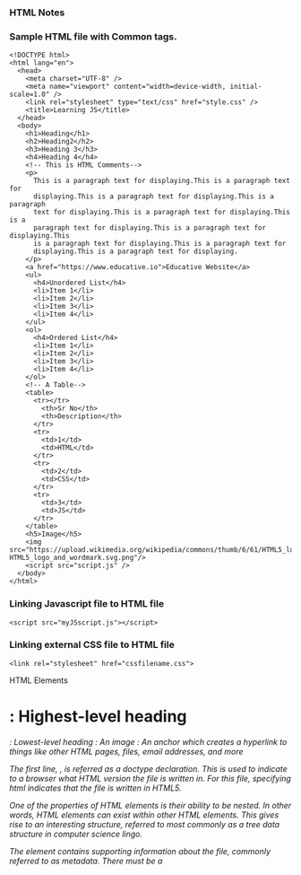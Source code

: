### HTML Notes

### Sample HTML file with Common tags.
```
<!DOCTYPE html>
<html lang="en">
  <head>
    <meta charset="UTF-8" />
    <meta name="viewport" content="width=device-width, initial-scale=1.0" />
    <link rel="stylesheet" type="text/css" href="style.css" />
    <title>Learning JS</title>
  </head>
  <body>
    <h1>Heading</h1>
    <h2>Heading2</h2>
    <h3>Heading 3</h3>
    <h4>Heading 4</h4>
    <!-- This is HTML Comments-->
    <p>
      This is a paragraph text for displaying.This is a paragraph text for
      displaying.This is a paragraph text for displaying.This is a paragraph
      text for displaying.This is a paragraph text for displaying.This is a
      paragraph text for displaying.This is a paragraph text for displaying.This
      is a paragraph text for displaying.This is a paragraph text for
      displaying.This is a paragraph text for displaying.
    </p>
    <a href="https://www.educative.io">Educative Website</a>
    <ul>
      <h4>Unordered List</h4>
      <li>Item 1</li>
      <li>Item 2</li>
      <li>Item 3</li>
      <li>Item 4</li>
    </ul>
    <ol>
      <h4>Ordered List</h4>
      <li>Item 1</li>
      <li>Item 2</li>
      <li>Item 3</li>
      <li>Item 4</li>
    </ol>
    <!-- A Table-->
    <table>
      <tr></tr>
        <th>Sr No</th>
        <th>Description</th>
      </tr>
      <tr>
        <td>1</td>
        <td>HTML</td>
      </tr>
      <tr>
        <td>2</td>
        <td>CSS</td>
      </tr>
      <tr>
        <td>3</td>
        <td>JS</td>
      </tr>
    </table>
    <h5>Image</h5>
    <img src="https://upload.wikimedia.org/wikipedia/commons/thumb/6/61/HTML5_logo_and_wordmark.svg/240px-HTML5_logo_and_wordmark.svg.png"/>
    <script src="script.js" />
  </body>
</html>

```

### Linking Javascript file to HTML file
```
<script src="myJSscript.js"></script>
```

### Linking external CSS file to HTML file

```
<link rel="stylesheet" href="cssfilename.css">
```
HTML Elements
<h1>: Highest-level heading
<h6>: Lowest-level heading
<img>: An image
<a>: An anchor which creates a hyperlink to things like other HTML pages, files, email addresses, and more

The first line, <!DOCTYPE html>, is referred as a doctype declaration. This is used to indicate to a browser what HTML version the file is written in. For this file, specifying html indicates that the file is written in HTML5.

 One of the properties of HTML elements is their ability to be nested. In other words, HTML elements can exist within other HTML elements. This gives rise to an interesting structure, referred to most commonly as a tree data structure in computer science lingo.

 The <head> element contains supporting information about the file, commonly referred to as metadata. There must be a <title> (providing the webpage a title) directly underneath the <head> element in order be complete. The <head> element may also contain links to Javascript files and CSS stylesheets.

The <body> element contains the main content of an HTML file. This is the element that holds the information that is rendered by your web browser. There can be only one <body> element within an HTML file, and most of the HTML you write will exist within this element.

Within the <body> element of this file, we have a high-level heading (<h1>) and a paragraph (<p>).

### HTML attributes
HTML attributes provide additional information about an HTML element. Attributes can be considered as properties of the element. An element may have a single attribute, many attributes, or no attributes at all.

```
<h2 title="This is a subheading">Hello, World!</h2>
 <div class="SampleClass"></div>
 
<p title="My Paragraph" style="color:blue">Hello, World!</p>
```

### Anchor elements / hyperlinking 
One of the most important aspects of the World Wide Web is the ability to link to other parts of the web. Without a way to redirect our HTML page to other web addresses, there really wouldn’t be a “web” at all!
We can connect a HTML page to other web pages by creating a hyperlink using the anchor tag, like so:
```
<a href="http://www.google.com">Google</a>
```
The href attribute refers to Hypertext Reference, whose value is a Uniform Resource Locator (URL). A URL is basically fancy lingo for a web address, or the destination the link is pointing to. The href attribute can also refer to things like:

Email Addresses (mailto:someone@educative.io)
Phone Numbers (tel:+18004444444)
Documents/Files (Give the URL of the file instead of a web page)
Another different location on the same web page the browser is currently on

### Relative vs absolute URL paths 
It’s important to understand how file paths play a role in how your hyperlinks will operate.

An absolute URL points to a single address that will direct to the same place regardless of where the original page is coming from. It looks something like this: http://www.github.com/google.

In an absolute URL path there are three main components:

1. The Protocol: What you most often see as http:// or https:// when you browse websites, but can be other things, like file:// or ftp://

2. The Domain: The name of the website (in this example, www.github.com)

3. The Path: The directory (or folder) we wish to navigate to. This field is not always necessary, and generally allows us to navigate to a more specific portion of a domain (in this case, Google’s profile on Github)

An absolute URL provides all the information necessary for a browser with an internet connection to reach the desired address. Furthermore, an absolute URL will not change its destination if used on different devices/browsers.

### Relative URLs
Relative URLs provide less information than absolute URLs and generally refer to pages on the same domain. Relative URLs are useful when you start to deal with multiple web pages on your site, and want a way to navigate between them.

Let’s take a look at a quick example of a directory named website with:

a main index.html page
an about section, named about.html
a nested directory named blogPosts, with three article HTML files named:
article1.html
article2.html
article3.html
If we started in the website directory on the index.html file, we could redirect to the About section by including the anchor tag:
```
<a href="about.html">About</a>
```

Now, say we want to navigate to an article in our blogPost folder. The relative URL path would then include the directory name: blogPost/article2.html. The entire anchor element would then be:
```
<a href="blogPost/article2.html">Article 2</a>
```

Now, how would we navigate back to the index.html page if we are in the blogPost directory? We can accomplish this by indicating the path to the file is one direct level up, like so: ../index.html.
```
<a href="../index.html">Index</a>
```

### Headings
The HTML standard has h1 element as well as five additional text heading elements, appropriately named h2 through h6.

It should be noted that heading elements should not be used to manipulate the font size of a heading. Rather, the levels represent semantically the difference between a main header, sub-header, etc.

### Lists
Often times we will want to include a bulleted or numbered list in web page content. This can be accomplished with HTML lists.

### Unordered lists
We could create an unordered list to represent things like a list of to-dos or a list of grocery items. To do this, we must use the <ul> tag, with nested <li> tags for the list items.

### Ordered lists
An ordered list should be used when the items in the list go in a particular order, like turn-by-turn instructions on a navigation system, or steps in a recipe. An ordered list is fairly similar to an unordered list, except we will want to use the <ol> tag to declare the list. List items are still wrapped in an <li> tag. The list items will be numbered, rather than the bulleted items we saw previously.

### List element attributes: type and start
The type attribute allows us to change the style of either the bullets for unordered lists or the numbering scheme for ordered lists.

Unordered list type values include circle, disc, and square.

```
<ul type="square">
      <h4>Unordered List</h4>
      <li>Item 1</li>
      <li>Item 2</li>
      <li>Item 3</li>
      <li>Item 4</li>
    </ul>
    <ol start="7">
      <h4>Ordered List</h4>
      <li>Item 1</li>
      <li>Item 2</li>
      <li>Item 3</li>
      <li>Item 4</li>
    </ol>
```

Ordered list type values can be used to change the numbering scheme, and include the following:

1: Default numeric scheme
I: Upper-case Roman numerals
i: Lower-case Roman numerals
A: Upper-case Alphabet
a: Lower-case Alphabet
Ordered lists have an additional start attribute, that can be used to start the numbering at a value other than the default of 1.
### Sample-
```
<html>
 <head>
   <title>Exercise 5: Structuring a Page for Cooking a Food Recipe</title>
 </head>
 <body>
	<!-- Write your recipe here -->
    <h1>Recipe</h1>
    <h2>Ingredients</h2>
    <ul type=square> 
        <li>Ingredient 1</li>
    </ul>
    <h2>Instructions</h2>
    <ol type="i"> 
        <li>Instructions1</li>
    </ol>
 </body>
</html>

```

### Inline vs. Block Elements + Divs

### Block-level elements
Block-level HTML elements take up the full width of a web page, essentially creating a “block” around the content you place within that element. Block-level elements, by default, also start on a new line. The following are some of the block-level elements:

- Headings (<h1>-<h6>)
- Ordered and Unordered Lists (<ol>, <ul>)
- List Items (<li>)
- Paragraphs (<p>)

### Inline elements
Inline elements, like the name suggests, do not take up the full width of a webpage and are generally in-line with text content. Inline elements also do not start a new line when rendered in the browser. Examples of inline elements include:

- Anchors (<a>)
- Images (<img>)
- Bolding Text (<strong>)
- Emphasizing Text (<em>)

### Divs
The <div>, a block-level element, allows you to section into separate, logical divisions.
As you can see, the <div> element does not render as anything special on the web page and is mainly used to separate content into distinct groups for organization or styling purposes. Generally, you will nest other HTML elements within <div> elements to provide the proper structure to your page.

### id + class attributes 
The id and class attributes can be used to identify specific HTML elements across your HTML page.

The id attribute provides you with the ability to give any element a unique identifier. This identifier can later be used for things like applying specific styles with CSS or capturing input with some Javascript code.

```
<h1 id="companyName">Educative.io</h1>
```

Some notes about id usage:

an id value should only be used for a single element (you will get unexpected behavior if you use the same id value for multiple elements)
an id value must not contain any whitespace
a single element cannot have multiple id values
The class attribute is similar to the id attribute in that it is used to identify specific elements. The main distinctions are:

the same class value can be used across multiple elements
an element can have multiple class values, separated by whitespaces
In the example below, the id and class attributes are used to apply CSS styles (hidden) to our HTML document. Take note of the main differences between the two attributes.

```

```